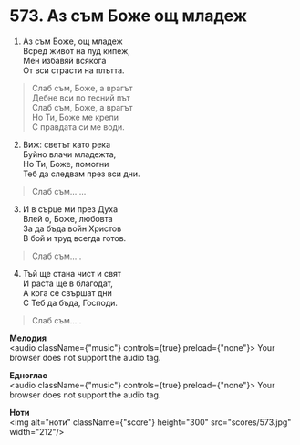 # 573. Аз съм Боже ощ младеж  

1. Аз съм Боже, ощ младеж  
Всред живот на луд кипеж,  
Мен избавяй всякога  
От вси страсти на плътта.  

> Слаб съм, Боже, а врагът  
> Дебне вси по тесний път  
> Слаб съм, Боже, а врагът  
> Но Ти, Боже ме крепи  
> С правдата си ме води.  

2. Виж: светът като река  
Буйно влачи младежта,  
Но Ти, Боже, помогни  
Теб да следвам през вси дни.  

> Слаб съм... ...  

3. И в сърце ми през Духа  
Влей о, Боже, любовта  
За да бъда войн Христов  
В бой и труд всегда готов.  

> Слаб съм... .  

4. Тъй ще стана чист и свят  
И раста ще в благодат,  
А кога се свършат дни  
С Теб да бъда, Господи.  

> Слаб съм... .  

__Мелодия__  
<audio className={"music"} controls={true} preload={"none"}><source src="mp3/573.mp3" type="audio/mpeg"/>
Your browser does not support the audio tag.
</audio>  

__Едноглас__  
<audio className={"music"} controls={true} preload={"none"}><source src="transp/573.mp3" type="audio/mpeg"/>
Your browser does not support the audio tag.
</audio>  

__Ноти__  
<img alt="ноти" className={"score"} height="300" src="scores/573.jpg" width="212"/>
